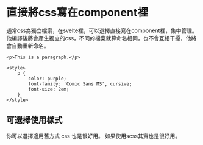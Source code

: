 # 直接將css寫在component裡

通常css為獨立檔案，在svelte裡，可以選擇直接寫在component裡，集中管理。他編譯後將會產生獨立的css，不同的檔案就算命名相同，也不會互相干擾，他將會自動重新命名。

```svelte
<p>This is a paragraph.</p>

<style>
    p {
        color: purple;
        font-family: 'Comic Sans MS', cursive;
        font-size: 2em;
    }
</style>
```


## 可選擇使用樣式
你可以選擇適用舊方式 css 也是很好用。
如果使用scss其實也是很好用。

